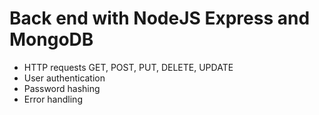 # Back end with NodeJS Express and MongoDB 
- HTTP requests GET, POST, PUT, DELETE, UPDATE
- User authentication
- Password hashing
- Error handling 

